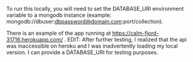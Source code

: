 To run this locally, you will need to set the DATABASE_URI environment variable to a mongodb instance (example: mongodb://dbuser:dbpassword@domain.com:port/collection).

There is an example of the app running at https://calm-fjord-31716.herokuapp.com/ .  EDIT: After further testing, I realized that the api was inaccessible on heroku and I was inadvertently loading my local version. I can provide a DATABASE_URI for testing purposes.